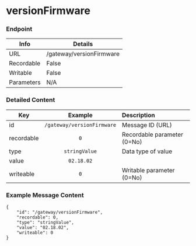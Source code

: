 # versionFirmware



### Endpoint

| Info  | Details |
| ------------- | ------------- |
| URL   | /gateway/versionFirmware   |
| Recordable   | False   |
| Writable   | False   |
| Parameters  | N/A |

### Detailed Content

|  Key  | Example | Description |
| ------------- | :------: | :------------------------------ |
|  id | `/gateway/versionFirmware` | Message ID (URL) |
|  recordable | `0` | Recordable parameter (0=No) |
|  type | `stringValue` | Data type of value |
|  value | `02.18.02` |  |
|  writeable | `0` | Writable parameter (0=No) |



### Example Message Content
```
{
    "id": "/gateway/versionFirmware",
    "recordable": 0,
    "type": "stringValue",
    "value": "02.18.02",
    "writeable": 0
}
```
